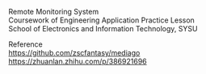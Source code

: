 Remote Monitoring System  
Coursework of Engineering Application Practice Lesson  
School of Electronics and Information Technology, SYSU  
  

Reference  
https://github.com/zscfantasy/mediago  
https://zhuanlan.zhihu.com/p/386921696
